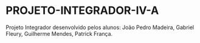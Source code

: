 # PROJETO-INTEGRADOR-IV-A
Projeto Integrador desenvolvido pelos alunos: João Pedro Madeira, Gabriel Fleury, Guilherme Mendes, Patrick França.

